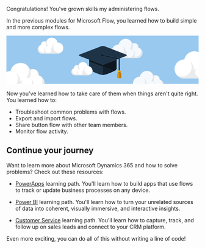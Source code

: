 Congratulations! You've grown skills my administering flows.

In the previous modules for Microsoft Flow, you learned how to build simple and more complex flows.


![Congratulations](../media/6-heading.png)


Now you've learned how to take care of them when things aren't quite right. You learned how to:
- Troubleshoot common problems with flows.
- Export and import flows.
- Share button flow with other team members.
- Monitor flow activity.

## Continue your journey

Want to learn more about Microsoft Dynamics 365 and how to solve problems? Check out these resources:

- [PowerApps](https://docs.microsoft.com/en-us/learn/paths/create-powerapps/) learning path. You'll learn how to build apps that use flows to track or update business processes on any device. 

- [Power BI](https://docs.microsoft.com/en-us/learn/modules/get-started-with-power-bi/) learning path.  You'll learn how to turn your unrelated sources of data into coherent, visually immersive, and interactive insights.

- [Customer Service](https://docs.microsoft.com/en-us/learn/modules/get-started-with-dynamics-365-for-customer-service/index) learning path.  You'll learn how to capture, track, and follow up on sales leads and connect to your CRM platform.

Even more exciting, you can do all of this without writing a line of code!